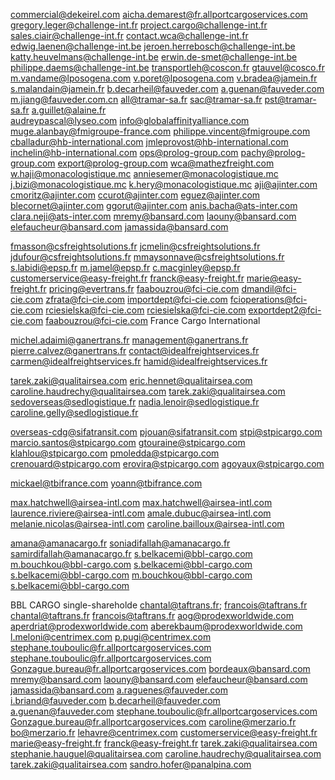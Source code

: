 commercial@dekeirel.com
aicha.demarest@fr.allportcargoservices.com
gregory.leger@challenge-int.fr
project.cargo@challenge-int.fr
sales.ciair@challenge-int.fr
contact.wca@challenge-int.fr
edwig.laenen@challenge-int.be
jeroen.herrebosch@challenge-int.be
katty.heuvelmans@challenge-int.be
erwin.de-smet@challenge-int.be
philippe.daems@challenge-int.be
transportleh@coscon.fr
gtauvel@cosco.fr
m.vandame@lposogena.com
v.poret@lposogena.com
v.bradea@jamein.fr
s.malandain@jamein.fr
b.decarheil@fauveder.com
a.guenan@fauveder.com
m.jiang@fauveder.com.cn
all@tramar-sa.fr
sac@tramar-sa.fr
pst@tramar-sa.fr
a.guillet@alaine.fr               
audreypascal@lyseo.com
info@globalaffinityalliance.com
muge.alanbay@fmigroupe-france.com
philippe.vincent@fmigroupe.com
cballadur@hb-international.com
jmleprovost@hb-international.com
inchelin@hb-international.com
ops@prolog-group.com
pachy@prolog-group.com
export@prolog-group.com
wca@mathezfreight.com
w.haji@monacologistique.mc
anniesemer@monacologistique.mc
j.bizi@monacologistique.mc
k.hery@monacologistique.mc
aji@ajinter.com
cmoritz@ajinter.com
ccurot@ajinter.com
eguez@ajinter.com
blecornet@ajinter.com
ggorut@ajinter.com
anis.bacha@ats-inter.com
clara.neji@ats-inter.com
mremy@bansard.com
laouny@bansard.com
elefaucheur@bansard.com
jamassida@bansard.com

fmasson@csfreightsolutions.fr
jcmelin@csfreightsolutions.fr
jdufour@csfreightsolutions.fr
mmaysonnave@csfreightsolutions.fr
s.labidi@epsp.fr
m.jamel@epsp.fr
c.macginley@epsp.fr
	customerservice@easy-freight.fr
  franck@easy-freight.fr
  	marie@easy-freight.fr
pricing@evertrans.fr
faabouzrou@fci-cie.com 
dmandil@fci-cie.com
zfrata@fci-cie.com
importdept@fci-cie.com
fcioperations@fci-cie.com
rciesielska@fci-cie.com
rciesielska@fci-cie.com
exportdept2@fci-cie.com
faabouzrou@fci-cie.com
France Cargo International

michel.adaimi@ganertrans.fr
management@ganertrans.fr
pierre.calvez@ganertrans.fr
contact@idealfreightservices.fr
carmen@idealfreightservices.fr
hamid@idealfreightservices.fr


tarek.zaki@qualitairsea.com
eric.hennet@qualitairsea.com
caroline.haudrechy@qualitairsea.com
tarek.zaki@qualitairsea.com
sedoverseas@sedlogistique.fr
nadia.lenoir@sedlogistique.fr
caroline.gelly@sedlogistique.fr

overseas-cdg@sifatransit.com
pjouan@sifatransit.com
stpi@stpicargo.com
marcio.santos@stpicargo.com
gtouraine@stpicargo.com
klahlou@stpicargo.com
pmoledda@stpicargo.com
crenouard@stpicargo.com
erovira@stpicargo.com
agoyaux@stpicargo.com

mickael@tbifrance.com
yoann@tbifrance.com

max.hatchwell@airsea-intl.com
max.hatchwell@airsea-intl.com
laurence.riviere@airsea-intl.com
amale.dubuc@airsea-intl.com
melanie.nicolas@airsea-intl.com
caroline.bailloux@airsea-intl.com

amana@amanacargo.fr
soniadifallah@amanacargo.fr
samirdifallah@amanacargo.fr
s.belkacemi@bbl-cargo.com
m.bouchkou@bbl-cargo.com
s.belkacemi@bbl-cargo.com
s.belkacemi@bbl-cargo.com
m.bouchkou@bbl-cargo.com
s.belkacemi@bbl-cargo.com

BBL CARGO single-shareholde
chantal@taftrans.fr; francois@taftrans.fr
chantal@taftrans.fr
francois@taftrans.fr
aog@prodexworldwide.com
aperdriat@prodexworldwide.com
aberekbaum@prodexworldwide.com
l.meloni@centrimex.com
p.pugi@centrimex.com
stephane.touboulic@fr.allportcargoservices.com
stephane.touboulic@fr.allportcargoservices.com
Gonzague.bureau@fr.allportcargoservices.com
bordeaux@bansard.com
mremy@bansard.com
laouny@bansard.com
elefaucheur@bansard.com
jamassida@bansard.com
a.raguenes@fauveder.com
i.briand@fauveder.com
b.decarheil@fauveder.com
a.guenan@fauveder.com
stephane.touboulic@fr.allportcargoservices.com
Gonzague.bureau@fr.allportcargoservices.com
caroline@merzario.fr
bo@merzario.fr
lehavre@centrimex.com
customerservice@easy-freight.fr
marie@easy-freight.fr
franck@easy-freight.fr
tarek.zaki@qualitairsea.com
stephanie.hauguel@qualitairsea.com
caroline.haudrechy@qualitairsea.com
tarek.zaki@qualitairsea.com
sandro.hofer@panalpina.com

